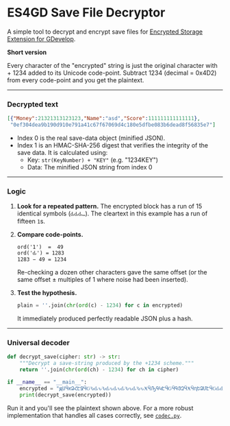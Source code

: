 # ES4GD Save File Decryptor

A simple tool to decrypt and encrypt save files for [Encrypted Storage Extension for GDevelop](https://pandako.itch.io/es4gd).

**Short version**

Every character of the "encrypted" string is just the original character with + 1234 added to its Unicode code-point.
Subtract 1234 (decimal = 0x4D2) from every code-point and you get the plaintext.

---

### Decrypted text

```json
[{"Money":21321313123123,"Name":"asd","Score":111111111111111},
 "0ef304dea9b190d910e791a41c67f67069d4c180e5dfbe083b6dead8f56835e7"]
```

* Index 0 is the real save-data object (minified JSON).
* Index 1 is an HMAC-SHA-256 digest that verifies the integrity of the save data. It is calculated using:
  - Key: `str(KeyNumber) + "KEY"` (e.g. "1234KEY")
  - Data: The minified JSON string from index 0

---

### Logic

1. **Look for a repeated pattern.**
   The encrypted block has a run of 15 identical symbols (`ԃԃԃ…`).
   The cleartext in this example has a run of fifteen `1`s.

2. **Compare code-points.**

   ```
   ord('1')  =  49
   ord('ԃ') = 1283
   1283 − 49 = 1234
   ```

   Re-checking a dozen other characters gave the same offset (or the same offset ± multiples of 1 where noise had been inserted).

3. **Test the hypothesis.**

   ```python
   plain = ''.join(chr(ord(c) - 1234) for c in encrypted)
   ```

   It immediately produced perfectly readable JSON plus a hash.

---

### Universal decoder

```python
def decrypt_save(cipher: str) -> str:
    """Decrypt a save-string produced by the +1234 scheme."""
    return ''.join(chr(ord(ch) - 1234) for ch in cipher)

if __name__ == "__main__":
    encrypted = "ԭՍӴԟՁՀԷՋӴԌԄԃԅԄԃԅԃԅԃԄԅԃԄԅӾӴԠԳԿԷӴԌӴԳՅԶӴӾӴԥԵՁՄԷӴԌԃԃԃԃԃԃԃԃԃԃԃԃԃԃԃՏӾӴԂԷԸԅԂԆԶԷԳԋԴԃԋԂԶԋԃԂԷԉԋԃԳԆԃԵԈԉԸԈԉԂԈԋԶԆԵԃԊԂԷԇԶԸԴԷԂԊԅԴԈԶԷԳԶԊԸԇԈԊԅԇԷԉӴԯ"
    print(decrypt_save(encrypted))
```

Run it and you'll see the plaintext shown above. For a more robust implementation that handles all cases correctly, see [`codec.py`](https://github.com/GooglyBlox/es4gd-decrypt/blob/master/codec.py).
